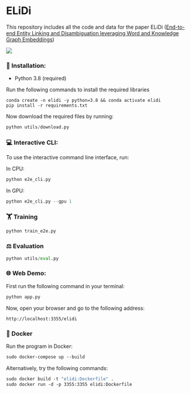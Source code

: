 # ELiDi
This repository includes all the code and data for the paper ELiDi ([End-to-end Entity Linking and Disambiguation leveraging Word and Knowledge Graph Embeddings](https://openreview.net/pdf/cae4393d0817ad50aee6065e11a4d7487f8c4344.pdf))

![](https://github.com/rashad101/ELiDi/blob/main/elidi-demo.gif)
### 🔧 Installation:
* Python 3.8 (required)

Run the following commands to install the required libraries
```shell
conda create -n elidi -y python=3.8 && conda activate elidi
pip install -r requirements.txt
```
Now download the required files by running:
```python
python utils/download.py
```

### 💻 Interactive CLI:
To use the interactive command line interface, run:

In CPU:
```python
python e2e_cli.py
```
In GPU:
```python
python e2e_cli.py --gpu 1
```

### 🏋️ Training
```python
python train_e2e.py
```

### ⚖️ Evaluation
```python
python utils/eval.py
```

### 🌐 Web Demo:
First run the following command in your terminal:
```python
python app.py
```
Now, open your browser and go to the following address:
```
http://localhost:3355/elidi
```

### 🐳 Docker
Run the program in Docker:
```dockerfile
sudo docker-compose up --build
```
Alternatively, try the following commands:
```dockerfile
sudo docker build -t "elidi:Dockerfile" .
sudo docker run -d -p 3355:3355 elidi:Dockerfile
```
